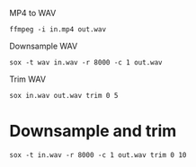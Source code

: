 MP4 to WAV
```
ffmpeg -i in.mp4 out.wav
```

Downsample WAV
```
sox -t wav in.wav -r 8000 -c 1 out.wav
```

Trim WAV
```
sox in.wav out.wav trim 0 5

```

# Downsample and trim
```
sox -t in.wav -r 8000 -c 1 out.wav trim 0 10

```
